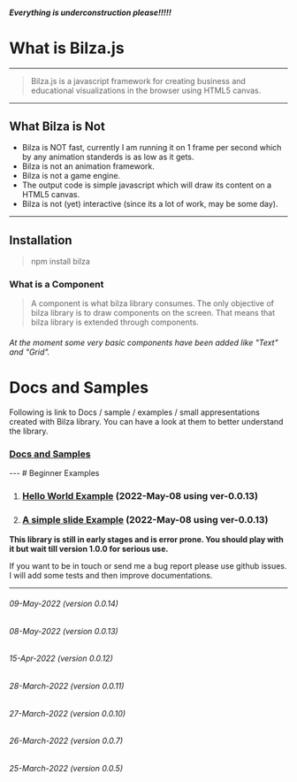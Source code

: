 ##### Everything is underconstruction please!!!!!

# What is Bilza.js

---
> Bilza.js is a javascript framework for creating business and educational visualizations in the browser using HTML5 canvas.
---


## What Bilza is Not
 - Bilza is NOT fast, currently I am running it on 1 frame per second which by any animation standerds is as low as it gets.
 - Bilza is not an animation framework.
 - Bilza is not a game engine.
 - The output code is simple javascript which will draw its content on a HTML5 canvas.
- Bilza is not (yet) interactive (since its a lot of work, may be some day).
---
## Installation

> npm install bilza

### What is a Component 

> A component is what bilza library consumes. The only objective of bilza library is to draw components on the screen. That means that bilza library is extended through components.

###### At the moment some very basic components have been added like "Text" and "Grid".

# Docs and Samples 
 Following is link to Docs / sample / examples / small appresentations created with Bilza library. You can have a look at them to better understand the library.

<h3><a href="https://skillzaa.github.io/bilza/index.html" target="_blank">Docs and Samples</a></h3>
---
# Beginner Examples
<ol>
<li><h3><a href="https://skillzaa.github.io/bilza/samples/helloWorld/index.html" target="_blank">Hello World Example</a> (2022-May-08 using ver-0.0.13)</h3></li>
<li><h3><a href="https://skillzaa.github.io/bilza/samples/simpleSlide/index.html" target="_blank">A simple slide Example</a> (2022-May-08 using ver-0.0.13)</h3></li>

</ol>



**This library is still in early stages and is error prone. You should play with it but wait till version 1.0.0 for serious use.**


If you want to be in touch or send me a bug report please use github issues.
I will add some tests and then improve documentations.

-----
###### 09-May-2022   (version 0.0.14)
###### 08-May-2022   (version 0.0.13)
###### 15-Apr-2022   (version 0.0.12)
###### 28-March-2022 (version 0.0.11)
###### 27-March-2022 (version 0.0.10)
###### 26-March-2022 (version 0.0.7)
###### 25-March-2022 (version 0.0.5)



